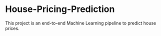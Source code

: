 # House-Pricing-Prediction
This project is an end-to-end Machine Learning pipeline to predict house prices.